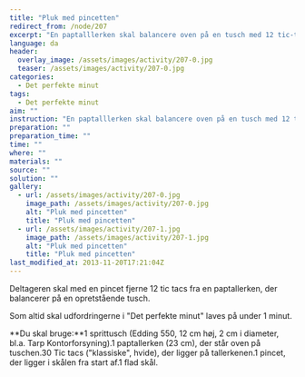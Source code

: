 ```yaml
---
title: "Pluk med pincetten"
redirect_from: /node/207
excerpt: "En paptalllerken skal balancere oven på en tusch med 12 tic-tacs på. Når udfordringen starter, må deltageren samle pincetten op og tage den første tic tac væk fra paptallerkenen og lægge den over i en skål. Tic tacs må kun røres af pincetten, og deltageren må kun holde pincetten med en hånd hele udfordringen igennem. Den anden hånd må ikke røre tic tacs, pincet, tallerken eller bord. Vælter tallerkenen med tic tacs er udfordringen mislykket. For at bestå udfordringen skal deltageren fjerne 12 tic tacs fra en paptallerken, der balancerer på en opretstående tusch, og opstillingen skal stå stille i 3 sekunder inden for tidsgrænsen på 1 minut."
language: da
header:
  overlay_image: /assets/images/activity/207-0.jpg
  teaser: /assets/images/activity/207-0.jpg
categories: 
  - Det perfekte minut
tags: 
  - Det perfekte minut
aim: ""
instruction: "En paptalllerken skal balancere oven på en tusch med 12 tic-tacs på. Når udfordringen starter, må deltageren samle pincetten op og tage den første tic tac væk fra paptallerkenen og lægge den over i en skål. Tic tacs må kun røres af pincetten, og deltageren må kun holde pincetten med en hånd hele udfordringen igennem. Den anden hånd må ikke røre tic tacs, pincet, tallerken eller bord. Vælter tallerkenen med tic tacs er udfordringen mislykket. For at bestå udfordringen skal deltageren fjerne 12 tic tacs fra en paptallerken, der balancerer på en opretstående tusch, og opstillingen skal stå stille i 3 sekunder inden for tidsgrænsen på 1 minut."
preparation: ""
preparation_time: ""
time: ""
where: ""
materials: ""
source: ""
solution: ""
gallery:
  - url: /assets/images/activity/207-0.jpg
    image_path: /assets/images/activity/207-0.jpg
    alt: "Pluk med pincetten"
    title: "Pluk med pincetten"
  - url: /assets/images/activity/207-1.jpg
    image_path: /assets/images/activity/207-1.jpg
    alt: "Pluk med pincetten"
    title: "Pluk med pincetten"
last_modified_at: 2013-11-20T17:21:04Z
---
```

Deltageren skal med en pincet fjerne 12 tic tacs fra en paptallerken, der balancerer på en opretstående tusch.

Som altid skal udfordringerne i "Det perfekte minut" laves på under 1 minut.

**Du skal bruge:**1 sprittusch (Edding 550, 12 cm høj, 2 cm i diameter, bl.a. Tarp Kontorforsyning).1 paptallerken (23 cm), der står oven på tuschen.30 Tic tacs ("klassiske", hvide), der ligger på tallerkenen.1 pincet, der ligger i skålen fra start af.1 flad skål.
